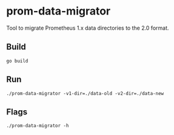 # prom-data-migrator

Tool to migrate Prometheus 1.x data directories to the 2.0 format.

## Build

```
go build
```

## Run

```
./prom-data-migrator -v1-dir=./data-old -v2-dir=./data-new
```

## Flags

```
./prom-data-migrator -h
```
